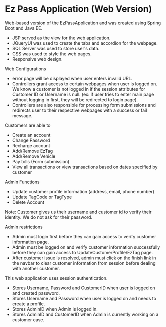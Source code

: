 # Ez Pass Application (Web Version)
Web-based version of the EzPassApplication and was created using Spring Boot and Java EE.

- JSP served as the view for the web application.
- JQueryUI was used to create the tabs and accordion for the webpage.
- SQL Server was used to store user's data.
- CSS was used to style the web pages.
- Responsive web design.

Web Configurations
- error page will be displayed when user enters invalid URL.
- Controllers grant access to certain webpages when user is logged on. We know a customer is not logged in if the session attributes for Customer ID or Username is null.
(ex: if user tries to enter main page without logging in first, they will be redirected to login page).
- Controllers are also responsible for processing form submissions and redirects user to their respective webpages with a success or fail message.


Customers are able to
- Create an account
- Change Password
- Recharge account
- Add/Remove EzTag 
- Add/Remove Vehicle
- Pay tolls (Form submission)
- View all transactions or view transactions based on dates specified by customer

Admin Functions
- Update customer profile information (address, email, phone number) 
- Update TagCode or TagType
- Delete Account 

Note: Customer gives us their username and customer id to verify their identity. We do not ask for their password.

Admin restrictions
- Admin must login first before they can gain access to verify customer information page.
- Admin must be logged on and verify customer information successfully before they can gain access to UpdateCustomerProfile/EzTag page.
- After customer issue is resolved, admin must click on the finish link in the navbar to clear customer information from session before dealing with another customer.

This web application uses session authentication.
- Stores Username, Password and CustomerID when user is logged on and created password. 
- Stores Username and Password when user is logged on and needs to create a profile.
- Stores AdminID when Admin is logged in.
- Stores AdminID and CustomerID when Admin is currently working on a customer case.


